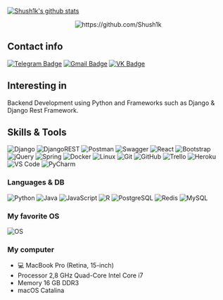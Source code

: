 [![Shush1k's github stats](https://github-readme-stats.vercel.app/api?username=shush1k&show_icons=true&theme=tokyonight)](https://github.com/Shush1k)

<p align="center">
  <img src="https://komarev.com/ghpvc/?username=Shush1k" alt="https://github.com/Shush1k" />
</p>

## Contact info
[![Telegram Badge](https://img.shields.io/badge/-@shush1k__73-blue?style=flat&logo=Telegram&logoColor=white)](https://t.me/shush1k_73 "Contact on Telegram")
[![Gmail Badge](https://img.shields.io/badge/-shush1k.b@gmail.com-c14438?style=flat&logo=Gmail&logoColor=white)](mailto:shush1k.b@gmail.com "Connect via Email")
[![VK Badge](https://img.shields.io/badge/-shush1k__s-black?style=flat&logo=VK&logoColor=white)](https://vk.com/shush1k_s "Contact on VK")

## Interesting in
Backend Development using Python and Frameworks such as Django & Django Rest Framework.

## Skills & Tools
![Django](https://img.shields.io/badge/Django-092E20?style=flat-square&logo=django&logoColor=white)
![DjangoREST](https://img.shields.io/badge/Django-REST-ff1709?style=flat-square&logo=django&logoColor=white&color=ff1709&labelColor=gray)
![Postman](https://img.shields.io/badge/Postman-FF6C37?style=flat-square&logo=postman&logoColor=white)
![Swagger](https://img.shields.io/badge/-Swagger-%23Clojure?style=flat-square&logo=swagger&logoColor=white)
![React](https://img.shields.io/badge/React-%2320232a.svg?style=flat-square&logo=react&logoColor=%2361DAFB)
![Bootstrap](https://img.shields.io/badge/Bootstrap%204-%23563D7C.svg?style=flat-square&logo=bootstrap&logoColor=white)
![jQuery](https://img.shields.io/badge/jQuery-%230769AD.svg?style=flat-square&logo=jquery&logoColor=white)
![Spring](https://img.shields.io/badge/Spring-%236DB33F.svg?style=flat-square&logo=spring&logoColor=white)
![Docker](https://img.shields.io/badge/-Docker-336791?style=flat-square&logo=docker)
![Linux](https://img.shields.io/badge/Linux-181717?style=flat-square&logo=linux)
![Git](https://img.shields.io/badge/-Git-181717?style=flat-square&logo=git)
![GitHub](https://img.shields.io/badge/-GitHub-181717?style=flat-square&logo=github)
![Trello](https://img.shields.io/badge/Trello-%23026AA7.svg?style=flat-square&logo=Trello&logoColor=white)
![Heroku](https://img.shields.io/badge/Heroku-%23430098.svg?style=flat-square&logo=heroku&logoColor=white)
![VS Code](https://img.shields.io/badge/-VS%20Code-007ACC?style=flat-square&logo=visual-studio-code)
![PyCharm](https://img.shields.io/badge/-PyCharm-007ACC?style=flat-square&logo=pycharm)

### Languages & DB
![Python](https://img.shields.io/badge/-Python-black?style=flat&logo=Python)
![Java](https://img.shields.io/badge/-Java-orange?style=flat&logo=Java)
![JavaScript](https://img.shields.io/badge/-JavaScript-gray?style=flat&logo=javascript&logoColor=%23F7DF1E)
![R](https://img.shields.io/badge/R-%23276DC3.svg?style=flat&logo=r&logoColor=white)
![PostgreSQL](https://img.shields.io/badge/-PostgreSQL-blue?style=flat&logo=postgresql&logoColor=black)
![Redis](https://img.shields.io/badge/Redis-%23DD0031.svg?style=flat&logo=redis&logoColor=white)
![MySQL](https://img.shields.io/badge/-MySQL-black?style=flat&logo=mysql&logoColor=white)

### My favorite OS

![OS](https://img.shields.io/badge/OS-macOS-informational?style=flat-square&logo=apple&logoColor=white)

### My computer
* 💻 MacBook Pro (Retina, 15-inch)
* Processor 2,8 GHz Quad-Core Intel Core i7
* Memory 16 GB DDR3
* macOS Catalina

